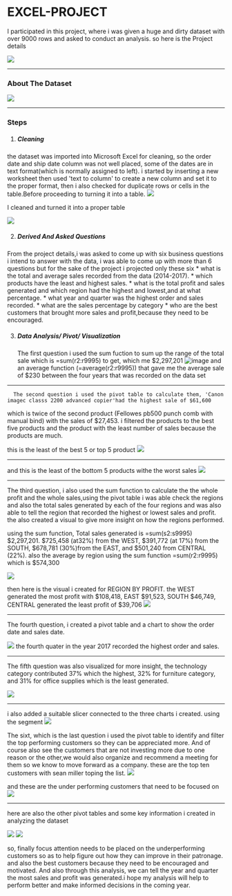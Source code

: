 # EXCEL-PROJECT
 I participated in this project, where i was given a huge and dirty dataset with over 9000 rows and asked to conduct an analysis. so here is the Project details

 ![](projectquestion.png)

 ---

### About The Dataset

![](roughdata.png)

---

### Steps
1. ##### Cleaning
 the dataset was imported into Microsoft Excel for cleaning, so the order date and ship date column was not well placed, some of the dates are in text format(which 
 is normally assigned to left). i started by inserting a new worksheet then used 'text to column' to create a new column and set it to the proper format, then i also 
 checked for duplicate rows or cells in the table.Before proceeding to turning it into a table.
 ![](duplicate.png)    

 I cleaned and turned it into a proper table

   ![](cleaneddata.png)

2. ##### Derived And Asked Questions
  From the project details,i was asked to come up with six business questions i intend to answer with the data, i was able to come up with more than 6 questions but 
  for the sake of the project i projected only these six
    * what is the total and average sales recorded from the data (2014-2017).
    * which products have the least and highest sales.
    * what is the total profit and sales generated and which region had the highest and lowest,and at what percentage.
    * what year and quarter was the highest order and sales recorded.
    * what are the sales percentage by category
    * who are the best customers that brought more sales and profit,because they need to be encouraged.

3. ##### Data Analysis/ Pivot/ Visualization
      The first question i used the sum fuction to sum up the range of the total sale which is =sum(r2:r9995) to get, which me  $2,297,201 
![image](https://github.com/AugustineEzeamaku/EXCEL-PROJECT/assets/140460784/4e3a18af-dbfc-45f7-b70f-632c7627d2af)
 and an average function (=average(r2:r9995)) that gave me the average sale of $230 between the four years that was recorded on the data set

---

      The second question i used the pivot table to calculate them, 'Canon imagec classs 2200 advanced copier'had the highest sale of $61,600
which is twice of the second product (Fellowes pb500 punch comb with manual bind) with the sales of $27,453. i filtered the products to the best five products and the product with the least number of sales because the products are much.

this is the least of the best 5 or top 5 product
![](top5product.png) 

---
and this is the least of the bottom 5 products withe the worst sales
![](bottom5product.png)  

---


 The third question, i also used the sum function to calculate the the whole profit and the whole sales,using the pivot table i was able check the regions and also the total sales generated by each of the four regions and was also able to tell the region that recorded the highest or lowest sales and profit. the also created a visual to give more insight on how the regions performed. 

  using the sum function, Total sales generated is =sum(s2:s9995) $2,297,201. $725,458 (at32%) from the WEST, $391,772 (at 17%) from the SOUTH, $678,781 (30%)from the EAST, and $501,240 from CENTRAL (22%). also the average by region using the sum function =sum(r2:r9995) which is $574,300
  
 ![](percentbyregion.png)

 then here is the visual i created for REGION BY PROFIT. the WEST generated the most profit with $108,418, EAST $91,523, SOUTH $46,749, CENTRAL generated the least profit of $39,706
 ![](profitbyregion.png)

 ---
    
  The fourth question, i created a pivot table and a chart to show the order date and sales date.

![](orderbydate.png) 
the fourth quater in the year 2017 recorded the highest order and sales.

---

The fifth question was also visualized for more insight, the technology category contributed 37% which the highest, 32% for furniture category, and 31% for office supplies which is the least generated.

![](salesbycatechart.png)

---

i also added a suitable slicer connected to the three charts i created. using the segment
![](allcharts.png)

The sixt, which is the last question i used the pivot table to identify and filter the top performing customers so they can be appreciated more. And of course also see the customers that are not investing more due to one reason or the other,we would also organize and recommend a meeting for them so we know to move forward as a company.
these are the top ten customers with sean miller toping the list.
![](top10customer.png)

and these are the under performing customers that need to be focused on
![](bottom10cust.png)

---

here are also the other pivot tables and some key information i created in analyzing the dataset

![](fullpivot.png)  ![](kpi.png)

so, finally focus attention needs to be placed on the underperforming customers so as to help figure out how they can improve in their patronage. and also the best customers because they need to be encouraged and motivated. And also through this analysis, we can tell the year and quarter the most sales and profit was generated.i hope my analysis will help to perform better and make informed decisions in the coming year.







  
  







    
    
    

